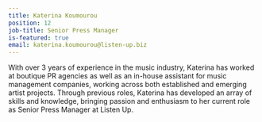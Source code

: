 ```yaml
---
title: Katerina Koumourou
position: 12
job-title: Senior Press Manager
is-featured: true
email: katerina.koumourou@listen-up.biz
---
```


With over 3 years of experience in the music industry, Katerina has worked at boutique PR agencies as well as an in-house assistant for music management companies, working across both established and emerging artist projects. Through previous roles, Katerina has developed an array of skills and knowledge, bringing passion and enthusiasm to her current role as Senior Press Manager at Listen Up.